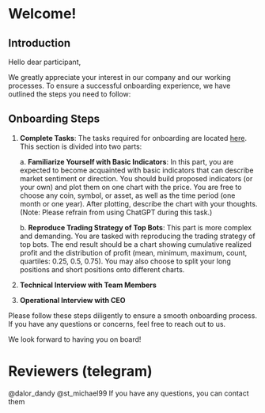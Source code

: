 # Welcome!

## Introduction

Hello dear participant,

We greatly appreciate your interest in our company and our working processes. To ensure a successful onboarding experience, we have outlined the steps you need to follow:

## Onboarding Steps

1. **Complete Tasks**: The tasks required for onboarding are located [here](task.ipynb). This section is divided into two parts:

    a. **Familiarize Yourself with Basic Indicators**: In this part, you are expected to become acquainted with basic indicators that can describe market sentiment or direction. You should build proposed indicators (or your own) and plot them on one chart with the price. You are free to choose any coin, symbol, or asset, as well as the time period (one month or one year). After plotting, describe the chart with your thoughts. (Note: Please refrain from using ChatGPT during this task.)

    b. **Reproduce Trading Strategy of Top Bots**: This part is more complex and demanding. You are tasked with reproducing the trading strategy of top bots. The end result should be a chart showing cumulative realized profit and the distribution of profit (mean, minimum, maximum, count, quartiles: 0.25, 0.5, 0.75). You may also choose to split your long positions and short positions onto different charts.

2. **Technical Interview with Team Members**

3. **Operational Interview with CEO**

Please follow these steps diligently to ensure a smooth onboarding process. If you have any questions or concerns, feel free to reach out to us.

We look forward to having you on board!

# **Reviewers (telegram)**

@dalor_dandy @st_michael99
If you have any questions, you can contact them
